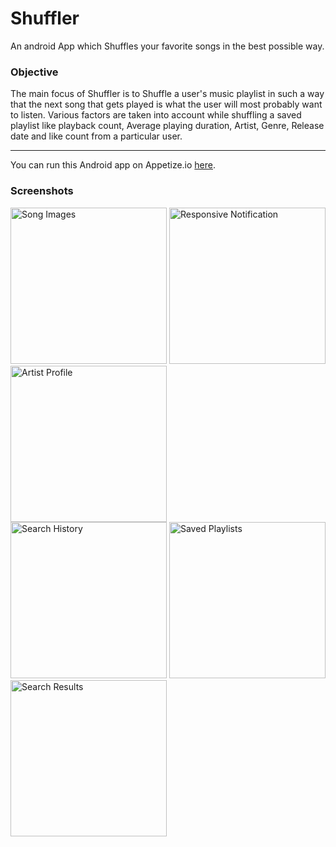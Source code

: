 # Shuffler
An android App which Shuffles your favorite songs in the best possible way.

<h3>Objective</h3> 
The main focus of Shuffler is to Shuffle a user's music playlist in such a way that the next song that gets played is what the user will   most probably want to listen. Various factors are taken into account while shuffling a saved playlist like playback count, Average playing duration, Artist, Genre, Release date and like count from a particular user. 

***

You can run this Android app on Appetize.io <a href="https://appetize.io/app/06wpw6dgrdg02v042qxrcjt1y8?device=nexus5&scale=100&orientation=portrait&osVersion=7.1&deviceColor=black">here</a>.

<h3>Screenshots</h3>

<div class="row">
      <img src="/screenshots/Screenshot_2018-05-20-15-28-50-927_com.example.anujsharma.shuffler.png" width="250" title="Song Images">
      <img src="/screenshots/Screenshot_2018-05-20-15-30-35-472_com.example.anujsharma.shuffler.png" width="250" title="Responsive Notification">     
      <img src="/screenshots/Screenshot_2018-05-20-15-03-01-584_com.example.anujsharma.shuffler.png" width="250" title="Artist Profile">
</div>

<div class="row">
      <img src="/screenshots/Screenshot_2018-05-20-14-59-47-654_com.example.anujsharma.shuffler.png" width="250" title="Search History">
      <img src="/screenshots/Screenshot_2018-05-20-15-02-39-938_com.example.anujsharma.shuffler.png" width="250" title="Saved Playlists">
      <img src="/screenshots/Screenshot_2018-05-20-15-04-15-523_com.example.anujsharma.shuffler.png" width="250" title="Search Results">
</div>
